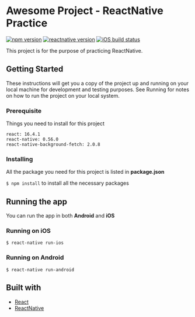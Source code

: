 # Awesome Project - ReactNative Practice
[![npm version](https://img.shields.io/badge/npm-v6.2.0-blue.svg)](https://github.com/tninh/react-native-practice) 
[![reactnative version](https://img.shields.io/badge/react--native-v0.56.0-blue.svg)](https://facebook.github.io/react-native/blog/2018/07/04/releasing-react-native-056)
[![iOS build status](https://img.shields.io/badge/iOS-passing-brightgreen.svg)](https://github.com/tninh/tree/master/ios)


This project is for the purpose of practicing ReactNative.

## Getting Started

These instructions will get you a copy of the project up and running on your local machine for development and testing purposes. See Running for notes on how to run the project on your local system.

### Prerequisite 
Things you need to install for this project

```
react: 16.4.1
react-native: 0.56.0
react-native-background-fetch: 2.0.8
```

### Installing 
All the package you need for this project is listed in __package.json__

`$ npm install` to install all the necessary packages

## Running the app
You can run the app in both __Android__ and __iOS__

### Running on iOS
```
$ react-native run-ios
```

### Running on Android
```
$ react-native run-android
```

## Built with 
* [React](https://reactjs.org/)
* [ReactNative](https://facebook.github.io/react-native/)


